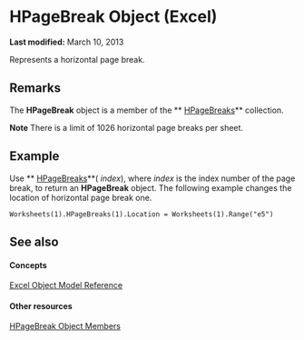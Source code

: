 
# HPageBreak Object (Excel)

 **Last modified:** March 10, 2013

Represents a horizontal page break. 

## Remarks

The  **HPageBreak** object is a member of the ** [HPageBreaks](087106a7-ded7-d672-095d-98e7012fa440.md)** collection.


 **Note**  There is a limit of 1026 horizontal page breaks per sheet.


## Example

Use  ** [HPageBreaks](d5541a3f-df09-a8cf-8a40-90a014b0c464.md)**( _index_), where  _index_ is the index number of the page break, to return an **HPageBreak** object. The following example changes the location of horizontal page break one.


```
Worksheets(1).HPageBreaks(1).Location = Worksheets(1).Range("e5")
```


## See also


#### Concepts


 [Excel Object Model Reference](11ea8598-8a20-92d5-f98b-0da04263bf2c.md)
#### Other resources


 [HPageBreak Object Members](32b561ff-a0cf-142b-0a46-c622a42b6125.md)
